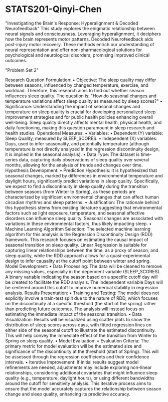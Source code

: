 # STATS201-Qinyi-Chen
"Investigating the Brain's Response: Hyperalignment & Decoded Neurofeedback"
This study explores the enigmatic relationship between neural signals and consciousness. Leveraging hyperalignment, it deciphers how the brain represents motor patterns. Decoded Neurofeedback aids post-injury motor recovery. These methods enrich our understanding of neural representation and offer non-pharmacological solutions for psychological and neurological disorders, promising improved clinical outcomes.

"Problem Set 2"

Research Question Formulation:
•	Objective: The sleep quality may differ between seasons, influenced by changed temperature, exercise, and workload. Therefore, this research aims to find out whether season influences sleep quality. The question is: "How do seasonal changes and temperature variations affect sleep quality as measured by sleep scores?"
•	Significance: Understanding the impact of seasonal changes and temperature on sleep quality is crucial for developing personalized sleep improvement strategies and for public health policies enhancing overall well-being. Sleep quality directly affects mental health, physical health, and daily functioning, making this question paramount in sleep research and health studies.
Operational Measures:
•	Variables:
•	Dependent (Y) variable: Sleep Quality, measured by SLEEP_SCORES.
•	Independent (X) variables: Days, used to infer seasonality, and potentially temperature (although temperature is not directly analyzed in the regression discontinuity design, it is implied in the seasonal analysis).
•	Data Type: The dataset is time-series data, capturing daily observations of sleep quality over several months, allowing for the analysis of trends and changes over time.
Hypothesis Development:
•	Prediction Hypothesis: It is hypothesized that seasonal changes, marked by differences in environmental temperature and daylight hours, significantly predict variations in sleep quality. Specifically, we expect to find a discontinuity in sleep quality during the transition between seasons (from Winter to Spring), as these periods are characterized by significant environmental changes that can affect human circadian rhythms and sleep patterns.
•	Justification: The rationale behind this hypothesis stems from existing literature suggesting that environmental factors such as light exposure, temperature, and seasonal affective disorders can influence sleep quality. Seasonal changes are associated with variations in these environmental factors, thus likely impacting sleep.
•	Machine Learning Algorithm Selection: The selected machine learning algorithm for this analysis is the Regression Discontinuity Design (RDD) framework. This research focuses on estimating the causal impact of seasonal transition on sleep quality. Linear Regression is suitable for capturing linear relationships between the time, as a proxy of season, and sleep quality, while the RDD approach allows for a quasi-experimental design to infer causality at the cutoff point between winter and spring.
Model Development:
•	Data Processing: The data will be cleaned to remove any missing values, especially in the dependent variable (SLEEP_SCORES). A binary variable indicating the season based on a specific cutoff day will be created to facilitate the RDD analysis. The independent variable Days will be centered around this cutoff to improve numerical stability in regression analysis.
Results Presentation:
•	Training and Testing: The model does not explicitly involve a train-test split due to the nature of RDD, which focuses on the discontinuity at a specific threshold (the start of the spring) rather than predicting future outcomes. The analysis will instead focus on estimating the immediate impact of the seasonal transition.
•	Data Visualization: Results will be visualized using scatter plots to show the distribution of sleep scores across days, with fitted regression lines on either side of the seasonal cutoff to illustrate the estimated discontinuity. This will help convey the immediate effect of the transition from Winter to Spring on sleep quality.
•	Model Evaluation:
•	Evaluation Criteria: The primary metric for model evaluation will be the estimated size and significance of the discontinuity at the threshold (start of Spring). This will be assessed through the regression coefficients and their confidence intervals.
•	Iterative Improvement: If initial results suggest model refinements are needed, adjustments may include exploring non-linear relationships, considering additional covariates that might influence sleep quality (e.g., temperature, daylight hours), or using different bandwidths around the cutoff for sensitivity analysis. This iterative process aims to ensure that the model accurately captures the relationship between season change and sleep quality, enhancing its predictive accuracy.

